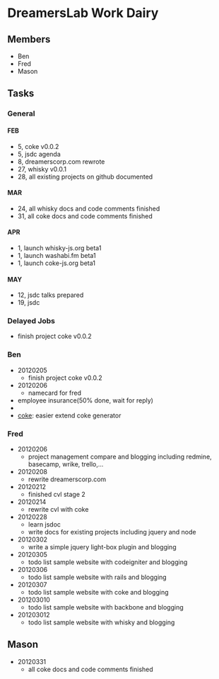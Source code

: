 # DreamersLab Work Dairy

## Members
- Ben
- Fred
- Mason



## Tasks

### General

#### FEB
- 5, coke v0.0.2
- 5, jsdc agenda
- 8, dreamerscorp.com rewrote
- 27, whisky v0.0.1
- 28, all existing projects on github documented

#### MAR
- 24, all whisky docs and code comments finished
- 31, all coke docs and code comments finished

#### APR
- 1, launch whisky-js.org beta1
- 1, launch washabi.fm beta1
- 1, launch coke-js.org beta1

#### MAY
- 12, jsdc talks prepared
- 19, jsdc



### Delayed Jobs
- finish project coke v0.0.2



### Ben
- 20120205
  - finish project coke v0.0.2
- 20120206
  - namecard for fred
- employee insurance(50% done, wait for reply)
- [coke]: protect_from_forgery
- [coke]: easier extend coke generator

### Fred
- 20120206
  - project management compare and blogging including redmine, basecamp, wrike, trello,...
- 20120208
  - rewrite dreamerscorp.com
- 20120212
  - finished cvl stage 2
- 20120214
  - rewrite cvl with coke
- 20120228
  - learn jsdoc
  - write docs for existing projects including jquery and node
- 20120302
  - write a simple jquery light-box plugin and blogging
- 20120305
  - todo list sample website with codeigniter and blogging
- 20120306
  - todo list sample website with rails and blogging
- 20120307
  - todo list sample website with coke and blogging
- 201203010
  - todo list sample website with backbone and blogging
- 201203012
  - todo list sample website with whisky and blogging

## Mason
- 20120331
  - all coke docs and code comments finished

